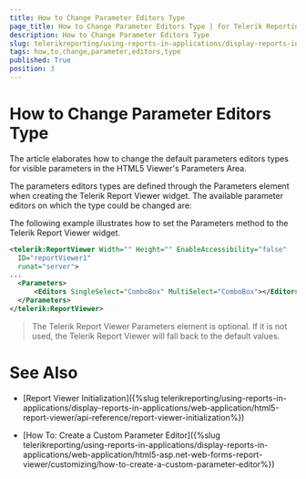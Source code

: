 ```yaml
---
title: How to Change Parameter Editors Type
page_title: How to Change Parameter Editors Type | for Telerik Reporting Documentation
description: How to Change Parameter Editors Type
slug: telerikreporting/using-reports-in-applications/display-reports-in-applications/web-application/html5-asp.net-web-forms-report-viewer/customizing/how-to-change-parameter-editors-type
tags: how,to,change,parameter,editors,type
published: True
position: 3
---
```


# How to Change Parameter Editors Type



The article elaborates how to change the default parameters editors types for visible parameters in the HTML5 Viewer's Parameters Area.       

The parameters editors types are defined through the Parameters element when creating the Telerik Report Viewer widget.           The available parameter editors on which the type could be changed are:         

The following example illustrates how to set the Parameters method to the Telerik Report Viewer widget.         

    
````xml
<telerik:ReportViewer Width="" Height="" EnableAccessibility="false"
  ID="reportViewer1"
  runat="server">
...
  <Parameters>
      <Editors SingleSelect="ComboBox" MultiSelect="ComboBox"></Editors>
  </Parameters>
</telerik:ReportViewer>
````

> The Telerik Report Viewer Parameters element is optional. If it is not used, the Telerik Report Viewer will fall back to the default values.         


# See Also

 

* [Report Viewer Initialization]({%slug telerikreporting/using-reports-in-applications/display-reports-in-applications/web-application/html5-report-viewer/api-reference/report-viewer-initialization%})

 

* [How To: Create a Custom Parameter Editor]({%slug telerikreporting/using-reports-in-applications/display-reports-in-applications/web-application/html5-asp.net-web-forms-report-viewer/customizing/how-to-create-a-custom-parameter-editor%})

